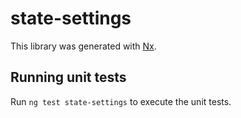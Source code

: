# state-settings

This library was generated with [Nx](https://nx.dev).

## Running unit tests

Run `ng test state-settings` to execute the unit tests.
